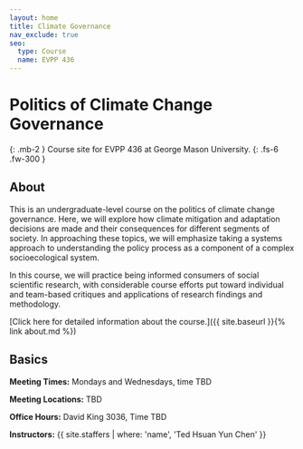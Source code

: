 ```yaml
---
layout: home
title: Climate Governance
nav_exclude: true
seo:
  type: Course
  name: EVPP 436
---
```


# Politics of Climate Change Governance
{: .mb-2 }
Course site for EVPP 436 at George Mason University.
{: .fs-6 .fw-300 }

## About

This is an undergraduate-level course on the politics of climate change governance. Here, we will explore how climate mitigation and adaptation decisions are made and their consequences for different segments of society. In approaching these topics, we will emphasize taking a systems approach to understanding the policy process as a component of a complex socioecological system.

In this course, we will practice being informed consumers of social scientific research, with considerable course efforts put toward individual and team-based critiques and applications of research findings and methodology.

[Click here for detailed information about the course.]({{ site.baseurl }}{% link about.md %})

## Basics

**Meeting Times:** Mondays and Wednesdays, time TBD

**Meeting Locations:** TBD

**Office Hours:** David King 3036, Time TBD

**Instructors:**
{{ site.staffers | where: 'name', 'Ted Hsuan Yun Chen' }}

